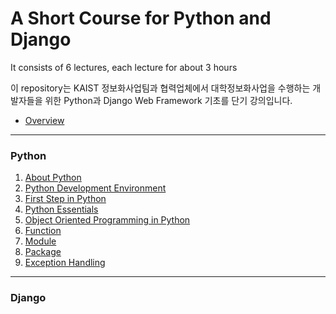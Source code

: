A Short Course for Python and Django
====================================

It consists of 6 lectures, each lecture for about 3 hours

이 repository는 KAIST 정보화사업팀과 협력업체에서 대학정보화사업을 수행하는 개발자들을 위한 Python과 Django Web Framework 기초를 단기 강의입니다.

-	[Overview](ovewview.pdf)

---

### Python

1.	[About Python](aboutPython.pdf)
2.	[Python Development Environment](developmentEnviornment.pdf)
3.	[First Step in Python](firstStepinPython)
4.	[Python Essentials](pythonEssentials.pdf)
5.	[Object Oriented Programming in Python](OOProgrmminginPython.pdf)
6.	[Function](function.pdf)
7.	[Module](module.pdf)
8.	[Package](package.pdf)
9.	[Exception Handling](exceptionHandling.pdf)

---

### Django
